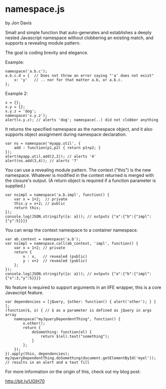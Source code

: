 namespace.js
============

by Jon Davis

Small and simple function that auto-generates and establishes a deeply nested Javascript namespace without clobbering an existing match, and supports a revealing module pattern. 

The goal is coding brevity and elegance.

Example:

    namespace('a.b.c');
    a.b.c.d = {  // Does not throw an error saying "'a' does not exist"
        x: 'y'   // .. nor for that matter a.b, or a.b.c.
    };
    
Example 2:

    x = {};
    x.y = {};
    x.y.z = 'dog';
    namespace('x.y.z');
    alert(x.y.z); // alerts 'dog'; namespace(..) did not clobber anything

It returns the specified namespace as the namespace object, and it also supports object assignment during namespace declaration.

    var ns = namespace('myapp.util', {
        add : function(p1,p2) { return p1+p2; }
    });
    alert(myapp.util.add(2,2)); // alerts '4'
    alert(ns.add(3,4)); // alerts '7'

You can use a revealing module pattern. The context ("this") is the new namespace. Whatever is modified in the context returned is merged with the closure's output. (A return object is required if a function parameter is supplied.)

    var nsimpl = namespace('a.b.impl', function() {
        var x = 1+2;  // private
        this.y = x+2; // public
        return this;
    });
    console.log(JSON.stringify({a: a})); // outputs {"a":{"b":{"impl":{"y":5}}}}


You can wrap the context namespace to a container namespace.

    var ab_context = namespace('a.b');
    var nsimpl = namespace.call(ab_context, 'impl', function() {
        var x = 1+2; // private
        return {
            x : x,   // revealed (public)
            y : x+2  // revealed (public)
        };
    });
    console.log(JSON.stringify({a: a})); // outputs {"a":{"b":{"impl":{"x":3,"y":5}}}}
    
No feature is required to support arguments in an IIFE wrapper, this is a core Javascript feature.

    var dependencies = [jQuery, {other: function() { alert('other'); } } ];
    (function($, o) { // $ as a parameter is defined as jQuery in args array
        namespace("myJqueryDependentThing", function() {
            o.other();
            return {
                doSomething: function(el) {
                    return $(el).text("something");
                }
            };
        });
    }).apply(this, dependencies);
    myJqueryDependentThing.doSomething(document.getElementById('myel')); // results in an alert and a text fill

For more information on the origin of this, check out my blog post:

http://bit.ly/UGlH70
